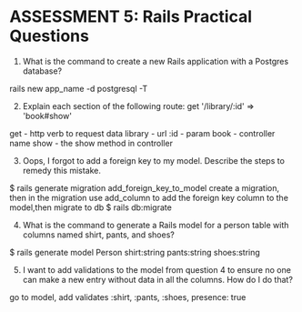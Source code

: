 # ASSESSMENT 5: Rails Practical Questions

1. What is the command to create a new Rails application with a Postgres database?

rails new app_name -d postgresql -T


2. Explain each section of the following route:  get '/library/:id' => 'book#show'

get - http verb to request data
library - url
:id - param
book - controller name
show - the show method in controller 

3. Oops, I forgot to add a foreign key to my model. Describe the steps to remedy this mistake.

$ rails generate migration add_foreign_key_to_model
create a migration, then in the migration use add_column to add the foreign key column to the model,then migrate to db
$ rails db:migrate



4. What is the command to generate a Rails model for a person table with columns named shirt, pants, and shoes?

$ rails generate model Person shirt:string pants:string shoes:string




5. I want to add validations to the model from question 4 to ensure no one can make a new entry without data in all the columns. How do I do that?

go to model, add
validates :shirt, :pants, :shoes, presence: true